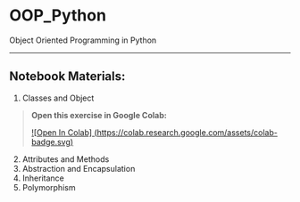 # OOP_Python
Object Oriented Programming in Python

___

## Notebook Materials:
1. Classes and Object

> **Open this exercise in Google Colab:** 
>
> [![Open In Colab] (https://colab.research.google.com/assets/colab-badge.svg)](https://colab.research.google.com/github/BenedictusAryo/OOP_Python/blob/master/1_Classes%20and%20Object.ipynb)

2. Attributes and Methods
3. Abstraction and Encapsulation
4. Inheritance
5. Polymorphism